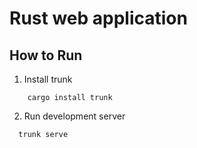 # Rust web application

## How to Run

1. Install trunk

```
    cargo install trunk
```

2. Run development server

```
  trunk serve
```

